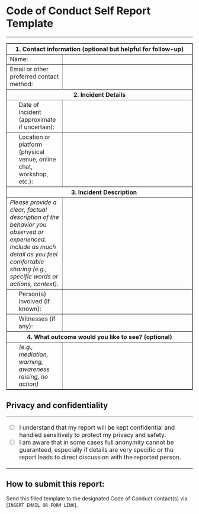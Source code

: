 # Code of Conduct Self Report Template

---
<table border="1" style="border-collapse:collapse;">
  <tr>
    <th colspan="4" align="center"><b>1. Contact information (optional but helpful for follow-up)</b></th>
  </tr>
  <tr>
      <td>Name:</td><td width="70%"></td>
  </tr>
  <tr>
      <td>Email or other preferred contact method:</td><td width="70%"></td>
  </tr>
  <tr>
    <th colspan="4" align="center"><b>2. Incident Details</b></th>
  </tr>
  <tr>
    <td style="padding-left:2em;"><span>Date of incident (approximate if uncertain):</span></td><td width="70%"></td>
  </tr>
  <tr>
    <td style="padding-left:2em;"><span>Location or platform (physical venue, online chat, workshop, etc.):</span></td><td width="70%"></td>
  </tr>
  <tr>
    <th colspan="4" align="center" style="padding-left:2em;"><span>3. Incident Description</span></th>  
  <tr>
    <td><i>Please provide a clear, factual description of the behavior you observed or experienced. Include as much detail as you feel comfortable sharing (e.g., specific words or actions, context).</i></td>
    <td>
      <br>&nbsp;
      <br>&nbsp;
      <br>&nbsp;
      <br>&nbsp;
      <br>&nbsp;
    </td>
  </tr>
  <tr>
    <td style="padding-left:2em;"><span>Person(s) involved (if known):</span></td><td></td>
  </tr>
  <tr>
    <td style="padding-left:2em;"><span>Witnesses (if any):</span></td><td></td>
  </tr>
  <tr>
    <th colspan="4" align="center"><b>4. What outcome would you like to see? (optional)</b></th>
  </tr>
  <tr>
    <td style="padding-left:2em;"><span><i>(e.g., mediation, warning, awareness raising, no action)<i></span></td><td></td>
  </tr>
</table>

## Privacy and confidentiality

<table><tr><td>
    
- [ ] I understand that my report will be kept confidential and handled sensitively to protect my privacy and safety.
- [ ] I am aware that in some cases full anonymity cannot be guaranteed, especially if details are very specific or the report leads to direct discussion with the reported person.

</td></tr></table>

## How to submit this report:

Send this filled template to the designated Code of Conduct contact(s) via [`INSERT EMAIL OR FORM LINK`].
